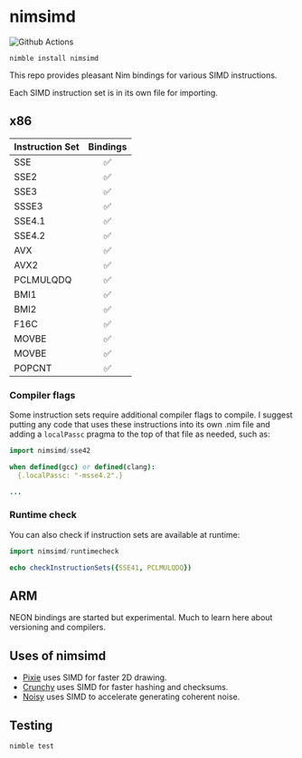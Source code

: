 # nimsimd

![Github Actions](https://github.com/guzba/nimsimd/workflows/Github%20Actions/badge.svg)

`nimble install nimsimd`

This repo provides pleasant Nim bindings for various SIMD instructions.

Each SIMD instruction set is in its own file for importing.

## x86

Instruction Set | Bindings
--------- | :----:
SSE       | ✅
SSE2      | ✅
SSE3      | ✅
SSSE3     | ✅
SSE4.1    | ✅
SSE4.2    | ✅
AVX       | ✅
AVX2      | ✅
PCLMULQDQ | ✅
BMI1      | ✅
BMI2      | ✅
F16C      | ✅
MOVBE     | ✅
MOVBE     | ✅
POPCNT    | ✅

### Compiler flags

Some instruction sets require additional compiler flags to compile. I suggest
putting any code that uses these instructions into its own .nim file and adding a `localPassc` pragma to the top of that file as needed, such as:

```nim
import nimsimd/sse42

when defined(gcc) or defined(clang):
  {.localPassc: "-msse4.2".}

...
```

### Runtime check

You can also check if instruction sets are available at runtime:

```nim
import nimsimd/runtimecheck

echo checkInstructionSets({SSE41, PCLMULQDQ})
```

## ARM

NEON bindings are started but experimental. Much to learn here about versioning and compilers.

## Uses of nimsimd

* [Pixie](https://github.com/treeform/pixie) uses SIMD for faster 2D drawing.
* [Crunchy](https://github.com/guzba/crunchy) uses SIMD for faster hashing and checksums.
* [Noisy](https://github.com/guzba/noisy) uses SIMD to accelerate generating coherent noise.

## Testing

`nimble test`
